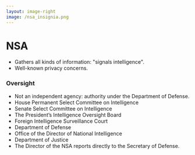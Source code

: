 ```yaml
---
layout: image-right
image: /nsa_insignia.png
---
```


# NSA

- <CursorType :speed="10" :slide="12">Gathers all kinds of information: "signals intelligence".</CursorType>
- <CursorType :speed="10" :slide="12">Well-known privacy concerns.</CursorType>
### Oversight
- <CursorType :speed="10" :slide="12">Not an independent agency: authority under the Department of Defense.</CursorType>
- <CursorType :speed="10" :slide="12">House Permanent Select Committee on Intelligence</CursorType>
- <CursorType :speed="10" :slide="12">Senate Select Committee on Intelligence</CursorType>
- <CursorType :speed="10" :slide="12">The President’s Intelligence Oversight Board</CursorType>
- <CursorType :speed="10" :slide="12">Foreign Intelligence Surveillance Court
- <CursorType :speed="10" :slide="12">Department of Defense</CursorType>
- <CursorType :speed="10" :slide="12">Office of the Director of National Intelligence</CursorType>
- <CursorType :speed="10" :slide="12">Department of Justice</CursorType>
- <CursorType :speed="10" :slide="12">The Director of the NSA reports directly to the Secretary of Defense.</CursorType>
